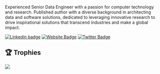 Experienced Senior Data Engineer with a passion for computer technology and research. Published author with a diverse background in architecting data and software solutions, dedicated to leveraging innovative research to drive inspirational solutions that transcend industries and make a global impact.

[![Linkedin badge](https://img.shields.io/badge/-adisakshya-blue?style=flat&logo=linkedin&logoColor=white)](https://www.linkedin.com/in/adisakshya)
[![Website Badge](https://img.shields.io/badge/-adisakshya.github.io-purple?style=flat&logo=firefox&logoColor=white&link=https://adisakshya.github.io)](https://adisakshya.github.io)
[![Twitter Badge](https://img.shields.io/badge/-adisakshya-00acee?style=flat&logo=twitter&logoColor=white&link=https://twitter.com/adisakshya)](https://www.twitter.com/adisakshya)

## 🏆 Trophies

<div>
  <img src="https://github-profile-trophy.vercel.app/?username=adisakshya&title=MultiLanguage,Commit,Followers,Repositories,PullRequest,Issues&column=7&margin-w=15&margin-h=15"/>
</div>

<br/>
